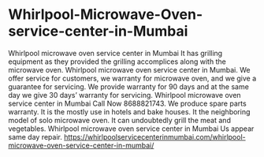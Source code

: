 # Whirlpool-Microwave-Oven-service-center-in-Mumbai
Whirlpool microwave oven service center in Mumbai It has grilling equipment as they provided the grilling accomplices along with the microwave oven.  Whirlpool microwave oven service center in Mumbai. We offer service for customers, we warranty for microwave oven, and we give a guarantee for servicing. We provide warranty for 90 days and at the same day we give 30 days’ warranty for servicing. Whirlpool microwave oven service center in Mumbai Call Now 8688821743. We produce spare parts warranty. It is the mostly use in hotels and bake houses. It the neighboring model of solo microwave oven. It can undoubtedly grill the meat and vegetables.  Whirlpool microwave oven service center in Mumbai Us appear same day repair. https://whirlpoolservicecenterinmumbai.com/whirlpool-microwave-oven-service-center-in-mumbai/
